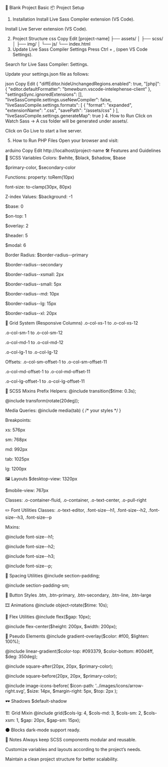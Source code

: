 
🚀 Blank Project Basic
📦 Project Setup
1. Installation
Install Live Sass Compiler extension (VS Code).

Install Live Server extension (VS Code).

2. Project Structure
css
Copy
Edit
[project-name]
  ├── assets/
  │    ├── scss/
  │    ├── img/
  │    └── js/
  └── index.html
3. Update Live Sass Compiler Settings
Press Ctrl + , (open VS Code Settings).

Search for Live Sass Compiler: Settings.

Update your settings.json file as follows:

json
Copy
Edit
{
  "diffEditor.hideUnchangedRegions.enabled": true,
  "[php]": {
    "editor.defaultFormatter": "bmewburn.vscode-intelephense-client"
  },
  "settingsSync.ignoredExtensions": [],
  "liveSassCompile.settings.useNewCompiler": false,
  "liveSassCompile.settings.formats": [
    {
      "format": "expanded",
      "extensionName": ".css",
      "savePath": "/assets/css"
    }
  ],
  "liveSassCompile.settings.generateMap": true
}
4. How to Run
Click on Watch Sass → A css folder will be generated under assets/.

Click on Go Live to start a live server.

5. How to Run PHP Files
Open your browser and visit:

arduino
Copy
Edit
http://localhost/project-name
🛠️ Features and Guidelines
🎨 SCSS Variables
Colors:
$white, $black, $shadow, $base

$primary-color, $secondary-color

Functions:
property: toRem(10px)

font-size: to-clamp(30px, 80px)

Z-index Values:
$background: -1

$base: 0

$on-top: 1

$overlay: 2

$header: 5

$modal: 6

Border Radius:
$border-radius--primary

$border-radius--secondary

$border-radius--xsmall: 2px

$border-radius--small: 5px

$border-radius--md: 10px

$border-radius--lg: 15px

$border-radius--xl: 20px

🧱 Grid System (Responsive Columns)
.o-col-xs-1 to .o-col-xs-12

.o-col-sm-1 to .o-col-sm-12

.o-col-md-1 to .o-col-md-12

.o-col-lg-1 to .o-col-lg-12

Offsets:
.o-col-sm-offset-1 to .o-col-sm-offset-11

.o-col-md-offset-1 to .o-col-md-offset-11

.o-col-lg-offset-1 to .o-col-lg-offset-11

🧩 SCSS Mixins
Prefix Helpers:
@include transition($time: 0.3s);

@include transform(rotate(20deg));

Media Queries:
@include media(tab) { /* your styles */ }

Breakpoints:

xs: 576px

sm: 768px

md: 992px

tab: 1025px

lg: 1200px

🖼️ Layouts
$desktop-view: 1320px

$mobile-view: 767px

Classes: .o-container-fluid, .o-container, .o-text-center, .o-pull-right

✏️ Font Utilities
Classes: .o-text-editor, .font-size--h1, .font-size--h2, .font-size--h3, .font-size--p

Mixins:

@include font-size--h1;

@include font-size--h2;

@include font-size--h3;

@include font-size--p;

📏 Spacing Utilities
@include section-padding;

@include section-padding-sm;

🔘 Button Styles
.btn, .btn-primary, .btn-secondary, .btn-line, .btn-large

🎞️ Animations
@include object-rotate($time: 10s);

📐 Flex Utilities
@include flex($gap: 10px);

@include flex-center($height: 200px, $width: 200px);

🎨 Pseudo Elements
@include gradient-overlay($color: #f00, $lighten: 100%);

@include linear-gradient($color-top: #093379, $color-bottom: #00d4ff, $deg: 350deg);

@include square-after(20px, 20px, $primary-color);

@include square-before(20px, 20px, $primary-color);

@include image-icons-before( $icon-path: '../images/icons/arrow-right.svg', $size: 14px, $margin-right: 5px, $top: 2px );

🕶️ Shadows
$default-shadow

🏗️ Grid Mixin
@include grid($cols-lg: 4, $cols-md: 3, $cols-sm: 2, $cols-xsm: 1, $gap: 20px, $gap-sm: 15px);

🌑 Blocks
dark-mode support ready.

📜 Notes
Always keep SCSS components modular and reusable.

Customize variables and layouts according to the project’s needs.

Maintain a clean project structure for better scalability.

